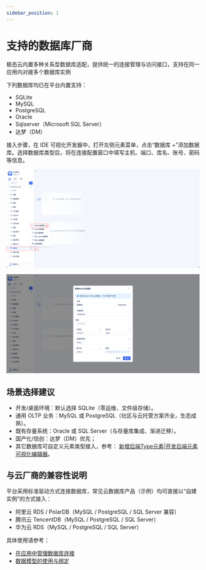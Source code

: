 ```yaml
---
sidebar_position: 1
---
```


# 支持的数据库厂商

极态云内置多种关系型数据库适配，提供统一的连接管理与访问接口，支持在同一应用内对接多个数据库实例

下列数据库均已在平台内置支持：

- SQLite
- MySQL
- PostgreSQL
- Oracle
- Sqlserver（Microsoft SQL Server）
- 达梦（DM）

接入步骤，在 IDE 可视化开发器中，打开左侧元素菜单，点击“数据库 +”添加数据库。选择数据库类型后，将在连接配置窗口中填写主机、端口、库名、账号、密码等信息。

![创建数据库元素步骤1](./img/创建数据库元素步骤1.png)

![创建数据库元素步骤2](./img/创建数据库元素步骤2.png)

## 场景选择建议


- 开发/桌面环境：默认选择 SQLite（零运维、文件级存储）。
- 通用 OLTP 业务：MySQL 或 PostgreSQL（社区与云托管方案齐全，生态成熟）。
- 既有存量系统：Oracle 或 SQL Server（与存量库集成、渐进迁移）。
- 国产化/信创：达梦（DM）优先；
- 其它数据库可自定义元素类型接入，参考： [新增后端Type元素](../../../extguide/后端/新增后端Type元素.md)\|[开发后端元素可视化编辑器](../../../extguide/后端/开发后端元素可视化编辑器.md)。

## 与云厂商的兼容性说明

平台采用标准驱动方式连接数据库，常见云数据库产品（示例）均可直接以“自建实例”的方式接入：

- 阿里云 RDS / PolarDB（MySQL / PostgreSQL / SQL Server 兼容）
- 腾讯云 TencentDB（MySQL / PostgreSQL / SQL Server）
- 华为云 RDS（MySQL / PostgreSQL / SQL Server）

具体使用请参考：

- [在应用中管理数据库连接](./管理数据库连接)
- [数据模型的使用与绑定](../../../reference/开发框架/JitORM/数据模型)
